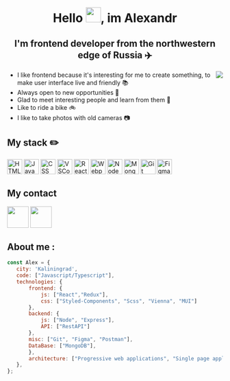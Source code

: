 <h1 align="center"> Hello <img width="35px" src="https://raw.githubusercontent.com/blackcater/blackcater/main/images/Hi.gif"/>, im Alexandr</h1>


<h2 align="center"> I'm frontend developer from the northwestern edge of Russia ✈️ </h2>

<img align="right"  src="https://c.tenor.com/sUfX_bvEOREAAAAC/sillicon-valley-hello-there.gif"/>
<ul>
<li> I like frontend because it's interesting for me to create something, to make user interface live and friendly 📚</li>
<li>  Always open to new opportunities 👷</li>
<li>  Glad to meet interesting people and learn from them 👯</li>
<li> Like to ride a bike 🚲 </li>
<li> I like to take photos with old cameras 📷</li>
</ul>


<h2 > My stack ✏️</h2>
  <p>
  <img src="https://cdn.icon-icons.com/icons2/2107/PNG/512/file_type_html_icon_130541.png" alt="HTML" height="35">
  <img src="https://cdn.icon-icons.com/icons2/2108/PNG/512/javascript_icon_130900.png" alt="JavaScript" height="35">
  <img src="https://cdn.icon-icons.com/icons2/2107/PNG/512/file_type_css_icon_130661.png" alt="CSS" height="35">
  <img src="https://cdn.icon-icons.com/icons2/2699/PNG/512/visualstudio_code_logo_icon_170247.png" alt="VSCode" height="35">
  <img src="https://cdn.icon-icons.com/icons2/2108/PNG/512/react_icon_130845.png" alt="React" height="35">
  <img src="https://cdn.icon-icons.com/icons2/2415/PNG/512/webpack_original_logo_icon_146300.png" alt="Webpack" height="35">
  <img src="https://cdn.icon-icons.com/icons2/2107/PNG/512/file_type_node_icon_130301.png" alt="Node" height="35">
  <img src="https://cdn.icon-icons.com/icons2/2107/PNG/512/folder_type_mongodb_icon_129879.png" alt="MongoDB" height="35">
  <img src="https://cdn.icon-icons.com/icons2/2107/PNG/512/file_type_git_icon_130581.png" alt="Git" height="35">
  <img src="https://cdn.icon-icons.com/icons2/2699/PNG/512/figma_logo_icon_170157.png" alt="Figma" height="35">
 </p>
</div>


 ## My contact
  [<img src="https://cdn.icon-icons.com/icons2/923/PNG/512/telegram_icon-icons.com_72055.png" height="50">](https://t.me/VisVies)
  [<img src="https://cdn.icon-icons.com/icons2/2631/PNG/512/gmail_new_logo_icon_159149.png" height="50">](mailto:artempudovkin@gmail.com)
 
 
## About me :
 ```javascript
const Alex = {
    city: 'Kaliningrad',
    code: ["Javascript/Typescript"],
    technologies: {
        frontend: {
            js: ["React","Redux"],
            css: ["Styled-Components", "Scss", "Vienna", "MUI"]
        },
        backend: {
            js: ["Node", "Express"],
            API: ["RestAPI"]
        },
        misc: ["Git", "Figma", "Postman"],
        DataBase: ["MongoDB"],
        },
        architecture: ["Progressive web applications", "Single page applications"],
    },
};
```
